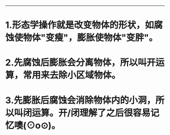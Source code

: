 
---

# 1.形态学操作就是改变物体的形状，如腐蚀使物体"变瘦"，膨胀使物体"变胖"。
# 2.先腐蚀后膨胀会分离物体，所以叫开运算，常用来去除小区域物体。
# 3.先膨胀后腐蚀会消除物体内的小洞，所以叫闭运算。开/闭理解了之后很容易记忆噢(⊙o⊙)。